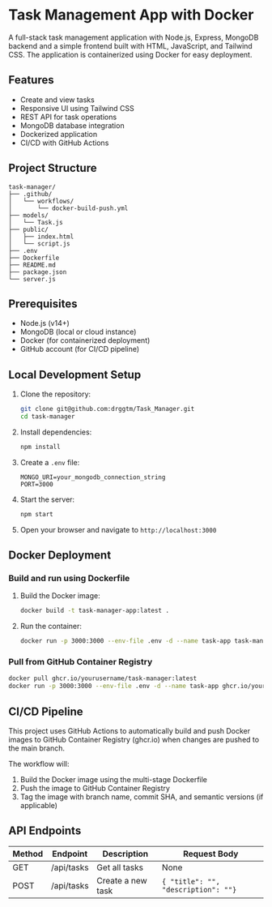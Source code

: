 # Task Management App with Docker

A full-stack task management application with Node.js, Express, MongoDB backend and a simple frontend built with HTML, JavaScript, and Tailwind CSS. The application is containerized using Docker for easy deployment.

## Features

- Create and view tasks
- Responsive UI using Tailwind CSS
- REST API for task operations
- MongoDB database integration
- Dockerized application
- CI/CD with GitHub Actions

## Project Structure

```
task-manager/
├── .github/
│   └── workflows/
│       └── docker-build-push.yml
├── models/
│   └── Task.js
├── public/
│   ├── index.html
│   └── script.js
├── .env
├── Dockerfile
├── README.md
├── package.json
└── server.js
```

## Prerequisites

- Node.js (v14+)
- MongoDB (local or cloud instance)
- Docker (for containerized deployment)
- GitHub account (for CI/CD pipeline)

## Local Development Setup

1. Clone the repository:
   ```bash
   git clone git@github.com:drggtm/Task_Manager.git
   cd task-manager
   ```

2. Install dependencies:
   ```bash
   npm install
   ```

3. Create a `.env` file:
   ```
   MONGO_URI=your_mongodb_connection_string
   PORT=3000
   ```

4. Start the server:
   ```bash
   npm start
   ```

5. Open your browser and navigate to `http://localhost:3000`

## Docker Deployment

### Build and run using Dockerfile

1. Build the Docker image:
   ```bash
   docker build -t task-manager-app:latest .
   ```

2. Run the container:
   ```bash
   docker run -p 3000:3000 --env-file .env -d --name task-app task-manager-app
   ```

### Pull from GitHub Container Registry

```bash
docker pull ghcr.io/yourusername/task-manager:latest
docker run -p 3000:3000 --env-file .env -d --name task-app ghcr.io/yourusername/task-manager:latest
```

## CI/CD Pipeline

This project uses GitHub Actions to automatically build and push Docker images to GitHub Container Registry (ghcr.io) when changes are pushed to the main branch.

The workflow will:
1. Build the Docker image using the multi-stage Dockerfile
2. Push the image to GitHub Container Registry
3. Tag the image with branch name, commit SHA, and semantic versions (if applicable)

## API Endpoints

| Method | Endpoint    | Description       | Request Body                        |
|--------|-------------|-------------------|-------------------------------------|
| GET    | /api/tasks  | Get all tasks     | None                                |
| POST   | /api/tasks  | Create a new task | `{ "title": "", "description": ""}` |
